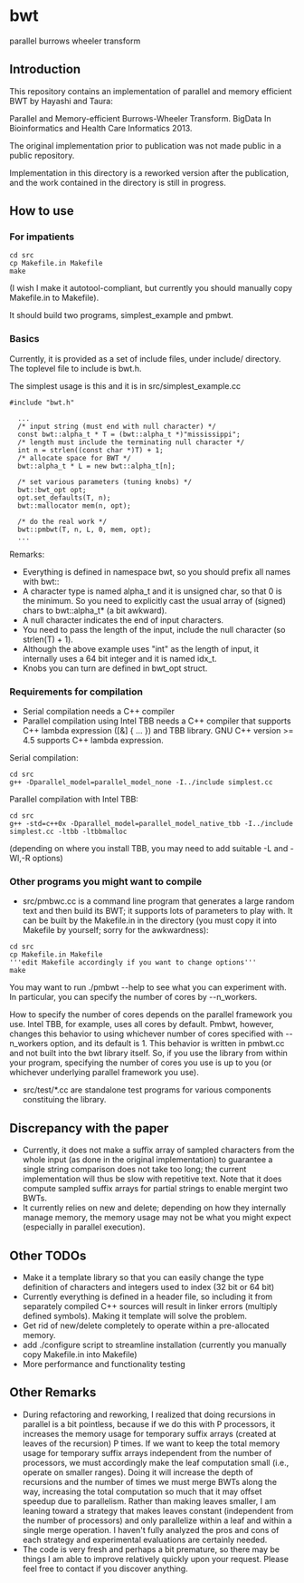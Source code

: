 # bwt
parallel burrows wheeler transform

## Introduction
This repository contains an implementation of
parallel and memory efficient BWT by Hayashi
and Taura:

Parallel and Memory-efficient Burrows-Wheeler
Transform.  BigData In Bioinformatics and
Health Care Informatics 2013.

The original implementation prior to
publication was not made public in a public
repository.  

Implementation in this directory is a
reworked version after the publication, and
the work contained in the directory is still
in progress.

## How to use

### For impatients

```
cd src
cp Makefile.in Makefile
make
```
(I wish I make it autotool-compliant, but currently you should manually copy Makefile.in to Makefile).

It should build two programs, simplest_example and pmbwt.


### Basics
Currently, it is provided as a set of include
files, under include/ directory.
The toplevel file to include is bwt.h.

The simplest usage is this and it is in src/simplest_example.cc

```
#include "bwt.h"

  ...
  /* input string (must end with null character) */
  const bwt::alpha_t * T = (bwt::alpha_t *)"mississippi";
  /* length must include the terminating null character */
  int n = strlen((const char *)T) + 1;
  /* allocate space for BWT */
  bwt::alpha_t * L = new bwt::alpha_t[n];

  /* set various parameters (tuning knobs) */
  bwt::bwt_opt opt;
  opt.set_defaults(T, n);
  bwt::mallocator mem(n, opt);

  /* do the real work */
  bwt::pmbwt(T, n, L, 0, mem, opt);
  ...
```

Remarks:
* Everything is defined in namespace bwt, so you should prefix all names with bwt::
* A character type is named alpha_t and it is unsigned char, so that 0 is the minimum.  So you need to explicitly cast the usual array of (signed) chars to bwt::alpha_t* (a bit awkward).
* A null character indicates the end of input characters.
* You need to pass the length of the input, include the null character (so strlen(T) + 1).
* Although the above example uses "int" as the length of input, it internally uses a 64 bit integer and it is named idx_t. 
* Knobs you can turn are defined in bwt_opt struct.

### Requirements for compilation

* Serial compilation needs a C++ compiler
* Parallel compilation using Intel TBB needs a C++ compiler that supports C++ lambda expression ([&] { ... }) and TBB library.  GNU C++ version >= 4.5 supports C++ lambda expression. 

Serial compilation:
```
cd src
g++ -Dparallel_model=parallel_model_none -I../include simplest.cc
```

Parallel compilation with Intel TBB:
```
cd src
g++ -std=c++0x -Dparallel_model=parallel_model_native_tbb -I../include simplest.cc -ltbb -ltbbmalloc
```
(depending on where you install TBB, you may need to add suitable -L and -Wl,-R options)

### Other programs you might want to compile

* src/pmbwc.cc is a command line program that generates a large random text and then build its BWT; it supports lots of parameters to play with.  It can be built by the Makefile.in in the directory (you must copy it into Makefile by yourself; sorry for the awkwardness):
```
cd src
cp Makefile.in Makefile
'''edit Makefile accordingly if you want to change options'''
make
```
You may want to run ./pmbwt --help to see what you can experiment with.
In particular, you can specify the number of cores by --n_workers.


How to specify the number of cores depends on the parallel framework you use.  Intel TBB, for example, uses all cores by default.  Pmbwt, however, changes this behavior to using whichever number of cores specified with --n_workers option, and its default is 1.  This behavior is written in pmbwt.cc and not built into the bwt library itself.  So, if you use the library from within your program, specifying the number of cores you use is up to you (or whichever underlying parallel framework you use).

* src/test/*.cc are standalone test programs for various components constituing the library.

## Discrepancy with the paper

* Currently, it does not make a suffix array of sampled characters from the whole input (as done in the original implementation) to guarantee a single string comparison does not take too long; the current implementation will thus be slow with repetitive text.  Note that it does compute sampled suffix arrays for partial strings to enable mergint two BWTs.
* It currently relies on new and delete; depending on how they internally manage memory, the memory usage may not be what you might expect (especially in parallel execution).

## Other TODOs

* Make it a template library so that you can easily change the type definition of characters and integers used to index (32 bit or 64 bit)
* Currently everything is defined in a header file, so including it from separately compiled C++ sources will result in linker errors (multiply defined symbols).  Making it template will solve the problem.
* Get rid of new/delete completely to operate within a pre-allocated memory.
* add ./configure script to streamline installation (currently you manually copy Makefile.in into Makefile)
* More performance and functionality testing

## Other Remarks

* During refactoring and reworking, I realized that doing recursions in parallel is a bit pointless, because if we do this with P processors, it increases the memory usage for temporary suffix arrays (created at leaves of the recursion) P times.  If we want to keep the total memory usage for temporary suffix arrays independent from the number of processors, we must accordingly make the leaf computation small (i.e., operate on smaller ranges).  Doing it will increase the depth of recursions and the number of times we must merge BWTs along the way, increasing the total computation so much that it may offset speedup due to parallelism.  Rather than making leaves smaller, I am leaning toward a strategy that makes leaves constant (independent from the number of processors) and only parallelize within a leaf and within a single merge operation.  I haven't fully analyzed the pros and cons of each strategy and experimental evaluations are certainly needed.
* The code is very fresh and perhaps a bit premature, so there may be things I am able to improve relatively quickly upon your request.  Please feel free to contact if you discover anything.
